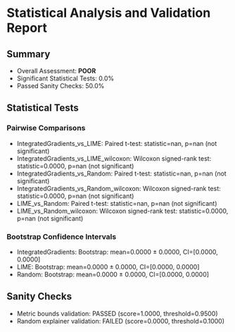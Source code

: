 # Statistical Analysis and Validation Report

## Summary

- Overall Assessment: **POOR**
- Significant Statistical Tests: 0.0%
- Passed Sanity Checks: 50.0%

## Statistical Tests

### Pairwise Comparisons

- IntegratedGradients_vs_LIME: Paired t-test: statistic=nan, p=nan (not significant)
- IntegratedGradients_vs_LIME_wilcoxon: Wilcoxon signed-rank test: statistic=0.0000, p=nan (not significant)
- IntegratedGradients_vs_Random: Paired t-test: statistic=nan, p=nan (not significant)
- IntegratedGradients_vs_Random_wilcoxon: Wilcoxon signed-rank test: statistic=0.0000, p=nan (not significant)
- LIME_vs_Random: Paired t-test: statistic=nan, p=nan (not significant)
- LIME_vs_Random_wilcoxon: Wilcoxon signed-rank test: statistic=0.0000, p=nan (not significant)

### Bootstrap Confidence Intervals

- IntegratedGradients: Bootstrap: mean=0.0000 ± 0.0000, CI=[0.0000, 0.0000]
- LIME: Bootstrap: mean=0.0000 ± 0.0000, CI=[0.0000, 0.0000]
- Random: Bootstrap: mean=0.0000 ± 0.0000, CI=[0.0000, 0.0000]

## Sanity Checks

- Metric bounds validation: PASSED (score=1.0000, threshold=0.9500)
- Random explainer validation: FAILED (score=0.0000, threshold=0.1000)


